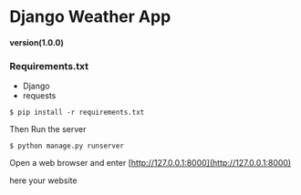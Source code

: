 # Django Weather App

#### version(1.0.0)
 
### Requirements.txt
- Django
- requests
```shell
$ pip install -r requirements.txt
```
Then Run the server
```
$ python manage.py runserver
```
Open a web browser and enter [http://127.0.0.1:8000](http://127.0.0.1:8000)

here your website
